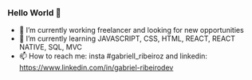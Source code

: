 ### Hello World 👋
 
- 🔭 I’m currently working freelancer and looking for new opportunities
- 🌱 I’m currently learning JAVASCRIPT, CSS, HTML, REACT, REACT NATIVE, SQL, MVC
- 📫 How to reach me: insta #gabriell_ribeiroz and linkedin: https://www.linkedin.com/in/gabriel-ribeirodev
